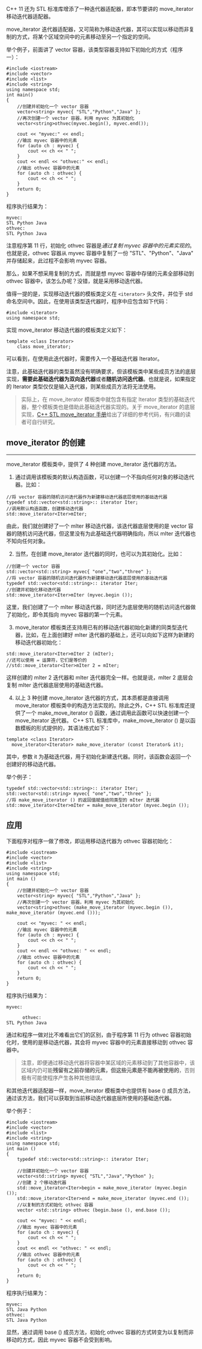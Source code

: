 
C++ 11 还为 STL 标准库增添了一种迭代器适配器，即本节要讲的 move_iterator 移动迭代器适配器。

move_iterator 迭代器适配器，又可简称为移动迭代器，其可以实现以移动而非复制的方式，将某个区域空间中的元素移动至另一个指定的空间。

举个例子，前面讲了 vector 容器，该类型容器支持如下初始化的方式（程序一）：

```
#include <iostream>
#include <vector>
#include <list>
#include <string>
using namespace std;
int main()
{
    //创建并初始化一个 vector 容器
    vector<string> myvec{ "STL","Python","Java" };
    //再次创建一个 vector 容器，利用 myvec 为其初始化
    vector<string>othvec(myvec.begin(), myvec.end());
  
    cout << "myvec:" << endl;
    //输出 myvec 容器中的元素
    for (auto ch : myvec) {
        cout << ch << " ";
    }
    cout << endl << "othvec:" << endl;
    //输出 othvec 容器中的元素
    for (auto ch : othvec) {
        cout << ch << " ";
    }
    return 0;
}
```

程序执行结果为：
```
myvec:  
STL Python Java  
othvec:  
STL Python Java
```

注意程序第 11 行，初始化 othvec 容器是*通过复制 myvec 容器中的元素实现的*。也就是说，othvec 容器从 myvec 容器中复制了一份 "STL"、"Python"、"Java" 并存储起来，此过程不会影响 myvec 容器。

那么，如果不想采用复制的方式，而就是想 myvec 容器中存储的元素全部移动到 othvec 容器中，该怎么办呢？没错，就是采用移动迭代器。

值得一提的是，实现移动迭代器的模板类定义在 `<iterator>` 头文件，并位于 std 命名空间中。因此，在使用该类型迭代器时，程序中应包含如下代码：

```
#include <iterator>
using namespace std;
```

实现 move_iterator 移动迭代器的模板类定义如下：
```
template <class Iterator>
    class move_iterator;
```

可以看到，在使用此迭代器时，需要传入一个基础迭代器 Iterator。

注意，此基础迭代器的类型虽然没有明确要求，但该模板类中某些成员方法的底层实现，**需要此基础迭代器为双向迭代器**或者**随机访问迭代器**。也就是说，如果指定的 Iterator 类型仅仅是输入迭代器，则某些成员方法将无法使用。

> 实际上，在 move_iterator 模板类中就包含有指定 Iterator 类型的基础迭代器，整个模板类也是借助此基础迭代器实现的。关于 move_iterator 的底层实现，[C++ STL move_iterator 手册](http://www32.cplusplus.com/reference/iterator/move_iterator/)给出了详细的参考代码，有兴趣的读者可自行研究。

## move_iterator 的创建
-------------------------

move_iterator 模板类中，提供了 4 种创建 move_iterator 迭代器的方法。

1) 通过调用该模板类的默认构造函数，可以创建一个不指向任何对象的移动迭代器。比如：
```
//将 vector 容器的随机访问迭代器作为新建移动迭代器底层使用的基础迭代器
typedef std::vector<std::string>:: iterator Iter;
//调用默认构造函数，创建移动迭代器
std::move_iterator<Iter>mIter;
```
由此，我们就创建好了一个 mIter 移动迭代器，该迭代器底层使用的是 vector 容器的随机访问迭代器，但这里没有为此基础迭代器明确指向，所以 mIter 迭代器也不知向任何对象。

2) 当然，在创建 move_iterator 迭代器的同时，也可以为其初始化。比如：
```
//创建一个 vector 容器
std::vector<std::string> myvec{ "one","two","three" };
//将 vector 容器的随机访问迭代器作为新建移动迭代器底层使用的基础迭代器
typedef std::vector<std::string>:: iterator Iter;
//创建并初始化移动迭代器
std::move_iterator<Iter>mIter (myvec.begin ());
```
这里，我们创建了一个 mIter 移动迭代器，同时还为底层使用的随机访问迭代器做了初始化，即令其指向 myvec 容器的第一个元素。

3) move_iterator 模板类还支持用已有的移动迭代器初始化新建的同类型迭代器，比如，在上面创建好 mIter 迭代器的基础上，还可以向如下这样为新建的移动迭代器初始化：
```
std::move_iterator<Iter>mIter 2 (mIter);
//还可以使用 = 运算符，它们是等价的
//std::move_iterator<Iter>mIter 2 = mIter;
```
这样创建的 mIter 2 迭代器和 mIter 迭代器完全一样。也就是说，mIter 2 底层会复制 mIter 迭代器底层使用的基础迭代器。

4) 以上 3 种创建 move_iterator 迭代器的方式，其本质都是直接调用 move_iterator 模板类中的构造方法实现的。除此之外，C++ STL 标准库还提供了一个 make_move_iterator () 函数，通过调用此函数可以快速创建一个 move_iterator 迭代器。
C++ STL 标准库中，make_move_iterator () 是以函数模板的形式提供的，其语法格式如下：
```
template <class Iterator>  
  move_iterator<Iterator> make_move_iterator (const Iterator& it);
```
其中，参数 it 为基础迭代器，用于初始化新建迭代器。同时，该函数会返回一个创建好的移动迭代器。

举个例子：
```
typedef std::vector<std::string>:: iterator Iter;
std::vector<std::string> myvec{ "one","two","three" };
//将 make_move_iterator () 的返回值赋值给同类型的 mIter 迭代器
std::move_iterator<Iter>mIter = make_move_iterator (myvec.begin ());
```


## 应用
下面程序对程序一做了修改，即运用移动迭代器为 othvec 容器初始化：

```
#include <iostream>
#include <vector>
#include <list>
#include <string>
using namespace std;
int main ()
{
    //创建并初始化一个 vector 容器
    vector<string> myvec{ "STL","Python","Java" };
    //再次创建一个 vector 容器，利用 myvec 为其初始化
    vector<string>othvec (make_move_iterator (myvec.begin ()), make_move_iterator (myvec.end ()));
   
    cout << "myvec: " << endl;
    //输出 myvec 容器中的元素
    for (auto ch : myvec) {
        cout << ch << " ";
    }
    cout << endl << "othvec: " << endl;
    //输出 othvec 容器中的元素
    for (auto ch : othvec) {
        cout << ch << " ";
    }
    return 0;
}
```

程序执行结果为：
```
myvec:

      othvec:  
STL Python Java
```

通过和程序一做对比不难看出它们的区别，由于程序第 11 行为 othvec 容器初始化时，使用的是移动迭代器，其会将 myvec 容器中的元素直接移动到 othvec 容器中。

> 注意，即便通过移动迭代器将容器中某区域的元素移动到了其他容器中，该区域内仍可能**残留有之前存储的元素，但这些元素是不能再被使用的**，否则极有可能使程序产生各种其他错误。

和其他迭代器适配器一样，move_iterator 模板类中也提供有 base () 成员方法，通过该方法，我们可以获取到当前移动迭代器底层所使用的基础迭代器。

举个例子：

```
#include <iostream>
#include <vector>
#include <list>
#include <string>
using namespace std;
int main ()
{
    typedef std::vector<std::string>:: iterator Iter;

    //创建并初始化一个 vector 容器
    vector<std::string> myvec{ "STL","Java","Python" };
    //创建 2 个移动迭代器
    std::move_iterator<Iter>begin = make_move_iterator (myvec.begin ());
    std::move_iterator<Iter>end = make_move_iterator (myvec.end ());
    //以复制的方式初始化 othvec 容器
    vector <std::string> othvec (begin.base (), end.base ());
   
    cout << "myvec: " << endl;
    //输出 myvec 容器中的元素
    for (auto ch : myvec) {
        cout << ch << " ";
    }
    cout << endl << "othvec: " << endl;
    //输出 othvec 容器中的元素
    for (auto ch : othvec) {
        cout << ch << " ";
    }
    return 0;
}
```

程序执行结果为：
```
myvec:  
STL Java Python  
othvec:  
STL Java Python
```
显然，通过调用 base () 成员方法，初始化 othvec 容器的方式转变为以复制而非移动的方式，因此 myvec 容器不会受到影响。